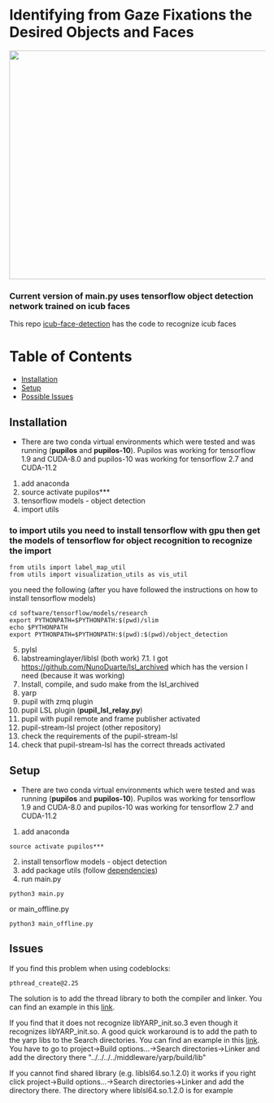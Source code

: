 # Identifying from Gaze Fixations the Desired Objects and Faces

<img src="../doc/python.gif" width="800" height="450" />

### Current version of main.py uses tensorflow object detection network trained on icub faces
This repo [icub-face-detection](https://github.com/NunoDuarte/icub-face-detection) has the code to recognize icub faces

# Table of Contents

- [Installation](#installation)
- [Setup](#setup)
- [Possible Issues](#issues)

## Installation
- There are two conda virtual environments which were tested and was running (**pupilos** and **pupilos-10**). Pupilos was working for tensorflow 1.9 and CUDA-8.0 and pupilos-10 was working for tensorflow 2.7 and CUDA-11.2
1. add anaconda
2. source activate pupilos***
3. tensorflow models - object detection
4. import utils
###  to import utils you need to install tensorflow with gpu then get the models of tensorflow for object recognition to recognize the import 
```
from utils import label_map_util
from utils import visualization_utils as vis_util
```
you need the following (after you have followed the instructions on how to install tensorflow models)
``` 
cd software/tensorflow/models/research
export PYTHONPATH=$PYTHONPATH:$(pwd)/slim
echo $PYTHONPATH 
export PYTHONPATH=$PYTHONPATH:$(pwd):$(pwd)/object_detection 
```
5. pylsl
6. labstreaminglayer/liblsl (both work)
7.1. I got https://github.com/NunoDuarte/lsl_archived which has the version I need (because it was working)
8. Install, compile, and sudo make from the lsl_archived
9. yarp
10. pupil with zmq plugin
11. pupil LSL plugin (**pupil_lsl_relay.py**)
12. pupil with pupil remote and frame publisher activated
13. pupil-stream-lsl project (other repository)
14. check the requirements of the pupil-stream-lsl 
15. check that pupil-stream-lsl has the correct threads activated

## Setup 
- There are two conda virtual environments which were tested and was running (**pupilos** and **pupilos-10**). Pupilos was working for tensorflow 1.9 and CUDA-8.0 and pupilos-10 was working for tensorflow 2.7 and CUDA-11.2
1. add anaconda
```
source activate pupilos***
```
2. install tensorflow models - object detection
3. add package utils (follow [dependencies](#dependencies))
4. run main.py
```
python3 main.py
```
or main_offline.py
```
python3 main_offline.py
```

## Issues
If you find this problem when using codeblocks:
```
pthread_create@2.25 
```
The solution is to add the thread library to both the compiler and linker. You can find an example in this [link](https://askubuntu.com/questions/568068/multithreading-in-codeblocks).

If you find that it does not recognize libYARP_init.so.3 even though it recognizes libYARP_init.so. A good quick workaround is to add the path to the yarp libs to the Search directories. You can find an example in this [link](http://forums.codeblocks.org/index.php?topic=18661.0). You have to go to project->Build options...->Search directories->Linker and add the directory there "../../../../middleware/yarp/build/lib"

If you cannot find shared library (e.g. liblsl64.so.1.2.0) it works if you right click project->Build options...->Search directories->Linker and add the directory there. The directory where liblsl64.so.1.2.0 is for example
